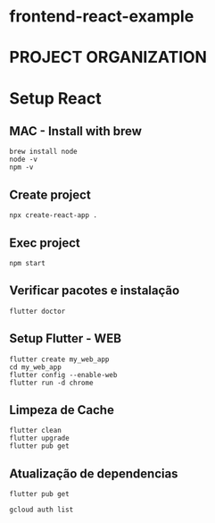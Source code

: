 # frontend-react-example


# PROJECT ORGANIZATION 


# Setup React
## MAC - Install with brew
```shell script
brew install node
node -v
npm -v
```

## Create project
```shell script
npx create-react-app .
```

## Exec project
```shell script
npm start
```









## Verificar pacotes e instalação
```shell script
flutter doctor
```

## Setup Flutter - WEB
```shell script
flutter create my_web_app
cd my_web_app
flutter config --enable-web
flutter run -d chrome
```

## Limpeza de Cache 
```shell script
flutter clean
flutter upgrade
flutter pub get
```

## Atualização de dependencias
```shell script
flutter pub get
```



```shell script
gcloud auth list
```